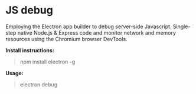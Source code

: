 JS debug
========

Employing the Electron app builder to debug server-side Javascript. Single-step native Node.js & Express code and monitor network and memory resources using the Chromium browser DevTools.

**Install instructions:**
> npm install electron -g

**Usage:**
> electron debug *<script>*

**Example:**
> electron debug sample.js

* http://localhost/code from filesystem
* http://localhost/git from fetch

